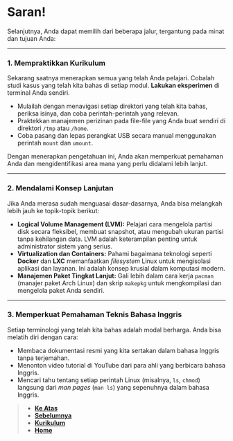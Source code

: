 # Saran!

Selanjutnya, Anda dapat memilih dari beberapa jalur, tergantung pada minat dan tujuan Anda:

---

### **1. Mempraktikkan Kurikulum**

Sekarang saatnya menerapkan semua yang telah Anda pelajari. Cobalah studi kasus yang telah kita bahas di setiap modul. **Lakukan eksperimen** di terminal Anda sendiri.
* Mulailah dengan menavigasi setiap direktori yang telah kita bahas, periksa isinya, dan coba perintah-perintah yang relevan.
* Praktekkan manajemen perizinan pada file-file yang Anda buat sendiri di direktori `/tmp` atau `/home`.
* Coba pasang dan lepas perangkat USB secara manual menggunakan perintah `mount` dan `umount`.

Dengan menerapkan pengetahuan ini, Anda akan memperkuat pemahaman Anda dan mengidentifikasi area mana yang perlu didalami lebih lanjut.

---

### **2. Mendalami Konsep Lanjutan**

Jika Anda merasa sudah menguasai dasar-dasarnya, Anda bisa melangkah lebih jauh ke topik-topik berikut:
* **Logical Volume Management (LVM):** Pelajari cara mengelola partisi disk secara fleksibel, membuat snapshot, atau mengubah ukuran partisi tanpa kehilangan data. LVM adalah keterampilan penting untuk administrator sistem yang serius.
* **Virtualization dan Containers:** Pahami bagaimana teknologi seperti **Docker** dan **LXC** memanfaatkan *filesystem* Linux untuk mengisolasi aplikasi dan layanan. Ini adalah konsep krusial dalam komputasi modern.
* **Manajemen Paket Tingkat Lanjut:** Gali lebih dalam cara kerja `pacman` (manajer paket Arch Linux) dan skrip `makepkg` untuk mengkompilasi dan mengelola paket Anda sendiri.

---

### **3. Memperkuat Pemahaman Teknis Bahasa Inggris**

Setiap terminologi yang telah kita bahas adalah modal berharga. Anda bisa melatih diri dengan cara:
* Membaca dokumentasi resmi yang kita sertakan dalam bahasa Inggris tanpa terjemahan.
* Menonton video tutorial di YouTube dari para ahli yang berbicara bahasa Inggris.
* Mencari tahu tentang setiap perintah Linux (misalnya, `ls`, `chmod`) langsung dari *man pages* (`man ls`) yang sepenuhnya dalam bahasa Inggris.

> - **[Ke Atas](#)**
> - **[Sebelumnya][sebelumnya]**
> - **[Kurikulum][kurikulum]**
> - **[Home][domain]**

[domain]: ../../../../../../README.md
[kurikulum]: ../../../../README.md
[sebelumnya]: ../bagian-3/README.md


<!----------------------------------------------------->

[0]: ../README.md
[1]: ../
[2]: ../
[3]: ../
[4]: ../
[5]: ../
[6]: ../
[7]: ../
[8]: ../
[9]: ../
[10]: ../
[11]: ../
[12]: ../
[13]: ../
[14]: ../
[15]: ../
[16]: ../
[17]: ../
[18]: ../
